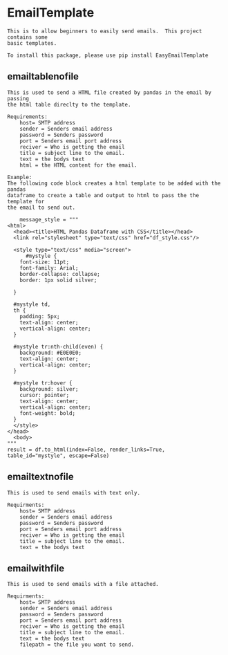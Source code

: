 # EmailTemplate
    This is to allow beginners to easily send emails.  This project contains some
    basic templates.

    To install this package, please use pip install EasyEmailTemplate

## emailtablenofile
    This is used to send a HTML file created by pandas in the email by passing
    the html table direclty to the template.

    Requirements:
        host= SMTP address
        sender = Senders email address
        password = Senders password
        port = Senders email port address
        reciver = Who is getting the email
        title = subject line to the email.
        text = the bodys text
        html = the HTML content for the email.

    Example:
    The following code block creates a html template to be added with the pandas
    dataframe to create a table and output to html to pass the the template for
    the email to send out.

```
    message_style = """
<html>
  <head><title>HTML Pandas Dataframe with CSS</title></head>
  <link rel="stylesheet" type="text/css" href="df_style.css"/>

  <style type="text/css" media="screen">
      #mystyle {
    font-size: 11pt;
    font-family: Arial;
    border-collapse: collapse;
    border: 1px solid silver;

  }

  #mystyle td,
  th {
    padding: 5px;
    text-align: center;
    vertical-align: center;
  }

  #mystyle tr:nth-child(even) {
    background: #E0E0E0;
    text-align: center;
    vertical-align: center;
  }

  #mystyle tr:hover {
    background: silver;
    cursor: pointer;
    text-align: center;
    vertical-align: center;
    font-weight: bold;
  }
  </style>
</head>
  <body>
"""
result = df.to_html(index=False, render_links=True, table_id="mystyle", escape=False)
```

## emailtextnofile
    This is used to send emails with text only.

    Requirments:
        host= SMTP address
        sender = Senders email address
        password = Senders password
        port = Senders email port address
        reciver = Who is getting the email
        title = subject line to the email.
        text = the bodys text

## emailwithfile
    This is used to send emails with a file attached.

    Requirments:
        host= SMTP address
        sender = Senders email address
        password = Senders password
        port = Senders email port address
        reciver = Who is getting the email
        title = subject line to the email.
        text = the bodys text
        filepath = the file you want to send.